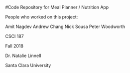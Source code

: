 #Code Repository for Meal Planner / Nutrition App

People who worked on this project:

Amit Nagdev Andrew Chang Nick Sousa Peter Woodworth

CSCI 187

Fall 2018

Dr. Natalie Linnell

Santa Clara University
